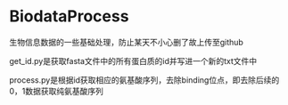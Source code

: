 # BiodataProcess

生物信息数据的一些基础处理，防止某天不小心删了故上传至github

get_id.py是获取fasta文件中的所有蛋白质的id并写进一个新的txt文件中

process.py是根据id获取相应的氨基酸序列，去除binding位点，即去除后续的0，1数据获取纯氨基酸序列